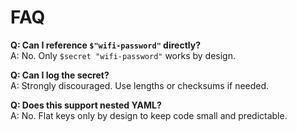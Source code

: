 # FAQ

**Q: Can I reference `$"wifi-password"` directly?**  
A: No. Only `$secret "wifi-password"` works by design.

**Q: Can I log the secret?**  
A: Strongly discouraged. Use lengths or checksums if needed.

**Q: Does this support nested YAML?**  
A: No. Flat keys only by design to keep code small and predictable.

